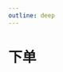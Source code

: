 ```yaml
---
outline: deep
---
```


<script lang="ts" setup>

import "./util/constants";

</script>

# 下单


<style lang="css">



</style>